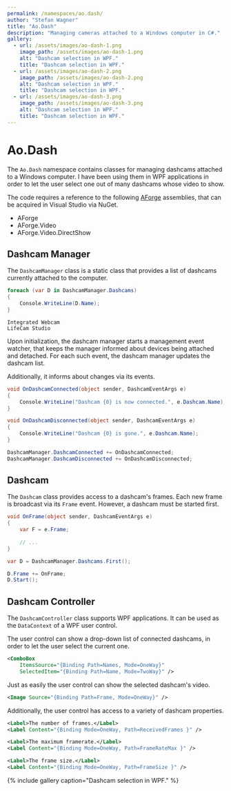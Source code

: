 ```yaml
---
permalink: /namespaces/ao.dash/
author: "Stefan Wagner"
title: "Ao.Dash"
description: "Managing cameras attached to a Windows computer in C#."
gallery:
  - url: /assets/images/ao-dash-1.png
    image_path: /assets/images/ao-dash-1.png
    alt: "Dashcam selection in WPF."
    title: "Dashcam selection in WPF."
  - url: /assets/images/ao-dash-2.png
    image_path: /assets/images/ao-dash-2.png
    alt: "Dashcam selection in WPF."
    title: "Dashcam selection in WPF."
  - url: /assets/images/ao-dash-3.png
    image_path: /assets/images/ao-dash-3.png
    alt: "Dashcam selection in WPF."
    title: "Dashcam selection in WPF."
---
```


# Ao.Dash

The `Ao.Dash` namespace contains classes for managing dashcams attached to a Windows computer. I have been using them in WPF applications in order to let the user select one out of many dashcams whose video to show. 

The code requires a reference to the following [AForge](https://en.wikipedia.org/wiki/AForge.NET) assemblies, that can be acquired in Visual Studio via NuGet.

- AForge
- AForge.Video
- AForge.Video.DirectShow

## Dashcam Manager

The `DashcamManager` class is a static class that provides a list of dashcams currently attached to the computer.

```csharp
foreach (var D in DashcamManager.Dashcams)
{
    Console.WriteLine(D.Name);
}
```

```console
Integrated Webcam
LifeCam Studio
```

Upon initialization, the dashcam manager starts a management event watcher, that keeps the manager informed about devices being attached and detached. For each such event, the dashcam manager updates the dashcam list.

Additionally, it informs about changes via its events.

```csharp
void OnDashcamConnected(object sender, DashcamEventArgs e)
{
    Console.WriteLine("Dashcam {0} is now connected.", e.Dashcam.Name);
}

void OnDashcamDisconnected(object sender, DashcamEventArgs e)
{
    Console.WriteLine("Dashcam {0} is gone.", e.Dashcam.Name);
}

```

```csharp
DashcamManager.DashcamConnected += OnDashcamConnected;
DashcamManager.DashcamDisconnected += OnDashcamDisconnected;
```

## Dashcam

The `Dashcam` class provides access to a dashcam's frames. Each new frame is broadcast via its `Frame` event. However, a dashcam must be started first.

```csharp
void OnFrame(object sender, DashcamEventArgs e)
{
    var F = e.Frame;
    
    // ...
}
```

```csharp
var D = DashcamManager.Dashcams.First();

D.Frame += OnFrame;
D.Start();
```

## Dashcam Controller

The `DashcamController` class supports WPF applications. It can be used as the `DataContext` of a WPF user control.

The user control can show a drop-down list of connected dashcams, in order to let the user select the current one.

```xml
<ComboBox
    ItemsSource="{Binding Path=Names, Mode=OneWay}" 
    SelectedItem="{Binding Path=Name, Mode=TwoWay}" />
```

Just as easily the user control can show the selected dashcam's video.

```xml
<Image Source="{Binding Path=Frame, Mode=OneWay}" />
```

Additionally, the user control has access to a variety of dashcam properties.

```xml
<Label>The number of frames.</Label>
<Label Content="{Binding Mode=OneWay, Path=ReceivedFrames }" />

<Label>The maximum framerate.</Label>
<Label Content="{Binding Mode=OneWay, Path=FrameRateMax }" />

<Label>The frame size.</Label>
<Label Content="{Binding Mode=OneWay, Path=FrameSize }" />
```

{% include gallery caption="Dashcam selection in WPF." %}
